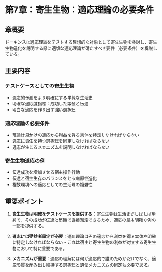 # 第7章：寄生生物：適応理論の必要条件

## 章概要
ドーキンスは適応理論をテストする理想的な対象として寄生生物を検討し、寄生生物進化を説明する際に適切な適応理論が満たすべき要件（必要条件）を概説している。

## 主要内容

### テストケースとしての寄生生物
- 適応的予測をより明確にする単純な生活史
- 明確な適応度指標：成功した繁殖と伝達
- 明白な適応を作り出す強い選択圧

### 適応理論の必要条件
- 理論は見かけの適応から利益を得る実体を特定しなければならない
- 適応に責任を持つ選択圧を同定しなければならない
- 適応が生じるメカニズムを説明しなければならない

### 寄生生物適応の例
- 伝達成功を増加させる宿主操作行動
- 伝達と宿主生存のバランスをとる病原性進化
- 複数環境への適応としての生活環の複雑性

## 重要ポイント

1. **寄生生物は明確なテストケースを提供する**：寄生生物は生活史がしばしば単純で、その成功が伝達と繁殖で直接測定できるため、適応の最も明確な例の一部を提供する。

2. **適応には受益者同定が必要**：適応理論はその適応から利益を得る実体を明確に特定しなければならない - これは宿主と寄生生物の利益が対立する寄生生物において特に重要である。

3. **メカニズムが重要**：適応の理解には何が適応的で誰のためかだけでなく、適応形質を産み出し維持する選択圧と遺伝メカニズムの同定も必要である。